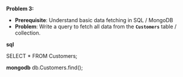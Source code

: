 **Problem 3:**

- **Prerequisite**: Understand basic data fetching in SQL / MongoDB
- **Problem**: Write a query to fetch all data from the **`Customers`** table / collection.

**sql**

SELECT * FROM Customers;

**mongodb**
db.Customers.find();
